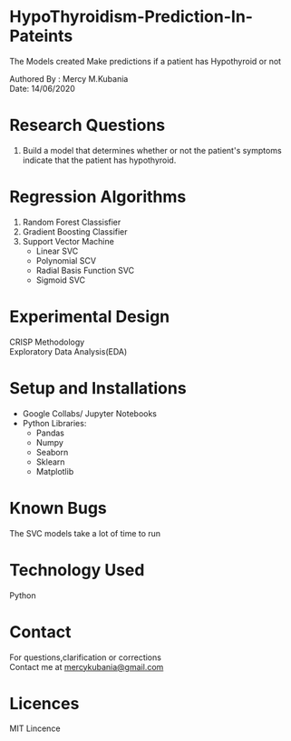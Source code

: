 # HypoThyroidism-Prediction-In-Pateints
The Models created Make predictions if a patient has Hypothyroid or not

Authored By : Mercy M.Kubania  <br />
Date: 14/06/2020

# Research Questions
1. Build a model that determines whether or not the patient's symptoms indicate that the patient has hypothyroid.

# Regression Algorithms
1. Random Forest Classisfier
2. Gradient Boosting Classifier
3. Support Vector Machine
    - Linear SVC
    - Polynomial SCV
    - Radial Basis Function SVC
    - Sigmoid SVC
  

# Experimental Design
CRISP Methodology  <br />
Exploratory Data Analysis(EDA)

# Setup and Installations
- Google Collabs/ Jupyter Notebooks  <br />
- Python Libraries: <br />
	* Pandas  <br />
	* Numpy  <br />
	* Seaborn  <br />
	* Sklearn  <br />
	* Matplotlib  <br />

# Known Bugs
The SVC models take a lot of time to run

# Technology Used
Python

# Contact
For questions,clarification or corrections   <br />
Contact me at mercykubania@gmail.com

# Licences
MIT Lincence
			

